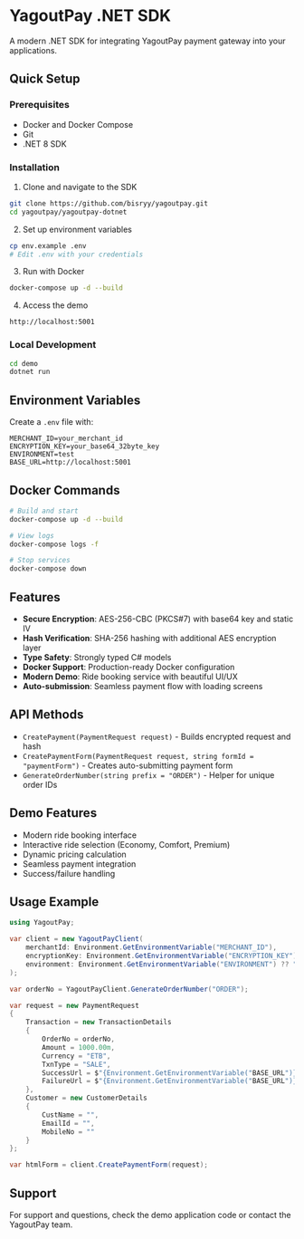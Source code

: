 # YagoutPay .NET SDK

A modern .NET SDK for integrating YagoutPay payment gateway into your applications.

## Quick Setup

### Prerequisites

- Docker and Docker Compose
- Git
- .NET 8 SDK

### Installation

1. Clone and navigate to the SDK

```bash
git clone https://github.com/bisryy/yagoutpay.git
cd yagoutpay/yagoutpay-dotnet
```

2. Set up environment variables

```bash
cp env.example .env
# Edit .env with your credentials
```

3. Run with Docker

```bash
docker-compose up -d --build
```

4. Access the demo

```
http://localhost:5001
```

### Local Development

```bash
cd demo
dotnet run
```

## Environment Variables

Create a `.env` file with:

```env
MERCHANT_ID=your_merchant_id
ENCRYPTION_KEY=your_base64_32byte_key
ENVIRONMENT=test
BASE_URL=http://localhost:5001
```

## Docker Commands

```bash
# Build and start
docker-compose up -d --build

# View logs
docker-compose logs -f

# Stop services
docker-compose down
```

## Features

- **Secure Encryption**: AES-256-CBC (PKCS#7) with base64 key and static IV
- **Hash Verification**: SHA-256 hashing with additional AES encryption layer
- **Type Safety**: Strongly typed C# models
- **Docker Support**: Production-ready Docker configuration
- **Modern Demo**: Ride booking service with beautiful UI/UX
- **Auto-submission**: Seamless payment flow with loading screens

## API Methods

- `CreatePayment(PaymentRequest request)` - Builds encrypted request and hash
- `CreatePaymentForm(PaymentRequest request, string formId = "paymentForm")` - Creates auto-submitting payment form
- `GenerateOrderNumber(string prefix = "ORDER")` - Helper for unique order IDs

## Demo Features

- Modern ride booking interface
- Interactive ride selection (Economy, Comfort, Premium)
- Dynamic pricing calculation
- Seamless payment integration
- Success/failure handling

## Usage Example

```csharp
using YagoutPay;

var client = new YagoutPayClient(
    merchantId: Environment.GetEnvironmentVariable("MERCHANT_ID"),
    encryptionKey: Environment.GetEnvironmentVariable("ENCRYPTION_KEY"),
    environment: Environment.GetEnvironmentVariable("ENVIRONMENT") ?? "test"
);

var orderNo = YagoutPayClient.GenerateOrderNumber("ORDER");

var request = new PaymentRequest
{
    Transaction = new TransactionDetails
    {
        OrderNo = orderNo,
        Amount = 1000.00m,
        Currency = "ETB",
        TxnType = "SALE",
        SuccessUrl = $"{Environment.GetEnvironmentVariable("BASE_URL")}/success",
        FailureUrl = $"{Environment.GetEnvironmentVariable("BASE_URL")}/failure"
    },
    Customer = new CustomerDetails
    {
        CustName = "",
        EmailId = "",
        MobileNo = ""
    }
};

var htmlForm = client.CreatePaymentForm(request);
```

## Support

For support and questions, check the demo application code or contact the YagoutPay team.
